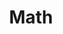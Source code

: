 ---
layout: grid
type: tag
title: Math
slug: math
category: books
sidebar: true
order: 3
description: >
   Math books field
---